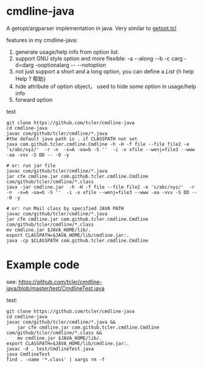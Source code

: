 # cmdline-java
A getopt/argparser implementation in java. Very similar to [getopt.tcl](https://github.com/tcler/getopt.tcl)

features in my cmdline-java:
1. generate usage/help info from option list.
2. support GNU style option and more flexible: -a --along --b -c carg -d=darg -ooptionalarg -- --notoption
2. not just support a short and a long option, you can define a *List* {h help Help ? 帮助}
3. hide attribute of option object， used to hide some option in usage/help info
4. forward option

test
```
git clone https://github.com/tcler/cmdline-java
cd cmdline-java
javac com/github/tcler/cmdline/*.java
#the default java path is . if CLASSPATH not set
java com.github.tcler.cmdline.Cmdline -h -H -f file --file file2 -e 's/abc/xyz/'  -r -n  -s=A -oa=b -S ''  -i -x xfile --wenj=file3 --www -aa -vvv -S DD -- -0 -y

# or: run jar file
javac com/github/tcler/cmdline/*.java
jar cfe cmdline.jar com.github.tcler.cmdline.Cmdline com/github/tcler/cmdline/*.class
java -jar cmdline.jar  -h -H -f file --file file2 -e 's/abc/xyz/'  -r -n  -s=A -oa=b -S ''  -i -x xfile --wenj=file3 --www -aa -vvv -S DD -- -0 -y

# or: run Mail class by specified JAVA PATH
javac com/github/tcler/cmdline/*.java
jar cfe cmdline.jar com.github.tcler.cmdline.Cmdline com/github/tcler/cmdline/*.class
mv cmdline.jar $JAVA_HOME/lib/.
export CLASSPATH=$JAVA_HOME/lib/cmdline.jar:.
java -cp $CLASSPATH com.github.tcler.cmdline.Cmdline
```

# Example code
see: https://github.com/tcler/cmdline-java/blob/master/test/CmdlineTest.java

test:
```
git clone https://github.com/tcler/cmdline-java
cd cmdline-java
javac com/github/tcler/cmdline/*.java &&
	jar cfe cmdline.jar com.github.tcler.cmdline.Cmdline com/github/tcler/cmdline/*.class &&
	mv cmdline.jar $JAVA_HOME/lib/.
export CLASSPATH=$JAVA_HOME/lib/cmdline.jar:.
javac -d . test/CmdlineTest.java
java CmdlineTest
find . -name '*.class' | xargs rm -f
```
